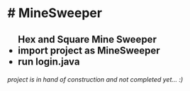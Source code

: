 <h1># MineSweeper</h1>
<ul><h2>Hex and Square Mine Sweeper

<li>import project as MineSweeper</li>
<li>run login.java</li></ul>

<h6>project is in hand of construction and not completed yet... :)</h6>
